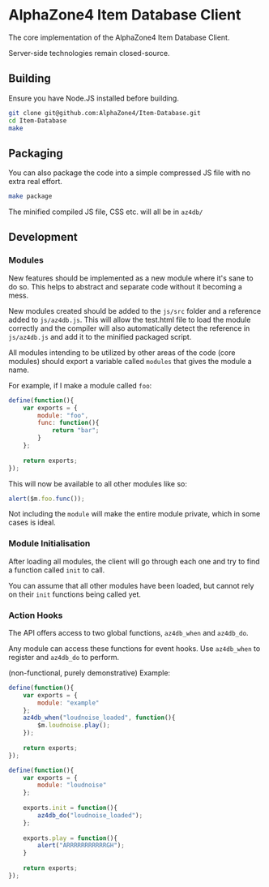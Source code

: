 AlphaZone4 Item Database Client
=========

The core implementation of the AlphaZone4 Item Database Client.

Server-side technologies remain closed-source.

Building
-

Ensure you have Node.JS installed before building.

```bash
git clone git@github.com:AlphaZone4/Item-Database.git
cd Item-Database
make
```

Packaging
-

You can also package the code into a simple compressed JS file with no extra real effort.

```bash
make package
```

The minified compiled JS file, CSS etc. will all be in `az4db/`

Development
-

### Modules

New features should be implemented as a new module where it's sane to do so. This helps to abstract and separate code without it becoming a mess.

New modules created should be added to the `js/src` folder and a reference added to `js/az4db.js`. This will allow the test.html file to load the module correctly and the compiler will also automatically detect the reference in `js/az4db.js` and add it to the minified packaged script.

All modules intending to be utilized by other areas of the code (core modules) should export a variable called `modules` that gives the module a name.

For example, if I make a module called `foo`:

```javascript
define(function(){
    var exports = {
        module: "foo",
        func: function(){
            return "bar";
        }
    };
    
    return exports;
});
```

This will now be available to all other modules like so:
```javascript
alert($m.foo.func());
```

Not including the `module` will make the entire module private, which in some cases is ideal.

### Module Initialisation

After loading all modules, the client will go through each one and try to find a function called `init` to call.

You can assume that all other modules have been loaded, but cannot rely on their `init` functions being called yet.

### Action Hooks

The API offers access to two global functions, `az4db_when` and `az4db_do`.

Any module can access these functions for event hooks. Use `az4db_when` to register and `az4db_do` to perform.

(non-functional, purely demonstrative) Example:

```javascript
define(function(){
    var exports = {
        module: "example"
    };
    az4db_when("loudnoise_loaded", function(){
        $m.loudnoise.play();
    });
    
    return exports;
});

define(function(){
    var exports = {
        module: "loudnoise"
    };
    
    exports.init = function(){
        az4db_do("loudnoise_loaded");
    };
    
    exports.play = function(){
        alert("ARRRRRRRRRRRGH");
    }
    
    return exports;
});
```
